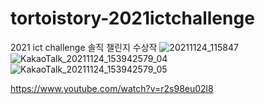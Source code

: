 # tortoistory-2021ictchallenge
2021 ict challenge 솔직 챌린지 수상작
![20211124_115847](https://user-images.githubusercontent.com/90877724/158593601-a578b2f2-a7bc-4253-9415-f73cabd1a4d0.png)
![KakaoTalk_20211124_153942579_04](https://user-images.githubusercontent.com/90877724/158593642-0c158c6a-9ac9-4163-af49-13600be12b8a.png)
![KakaoTalk_20211124_153942579_05](https://user-images.githubusercontent.com/90877724/158593680-7aa27e18-131d-4d11-a011-123b4a21db1c.png)

https://www.youtube.com/watch?v=r2s98eu02l8
